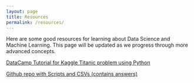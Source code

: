 ```yaml
---
layout: page
title: Resources
permalink: /resources/
---
```


Here are some good resources for learning about Data Science and Machine Learning.  This page will be updated as we progress through more advanced concepts.

[DataCamp Tutorial for Kaggle Titanic problem using Python](https://www.datacamp.com/courses/kaggle-python-tutorial-on-machine-learning)









[Github repo with Scripts and CSVs (contains answers)](https://github.com/wcarande/Kaggle-Python)
